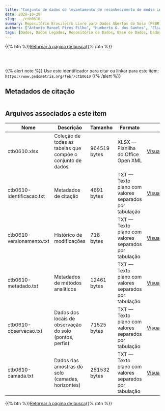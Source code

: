 ```yaml
---
title: "Conjunto de dados do levantamento de reconhecimento de média intensidade 'Levantamento de Reconhecimento de Média Intensidade, Avaliação de Aptidão Agrícola das Terras e indicação de Culturas em Áreas Homogêneas de Solos de Alguns Municípios do Sudoeste do Estado de Mato Grosso.'"
date: 2020-10-28
slug: ../ctb0610
summary: Repositório Brasileiro Livre para Dados Abertos do Solo (FEBR) | A febre dos dados de solo no Brasil
authors: ["Antonio Manoel Pires Filho", "Humberto G. dos Santos", "Elias P. Mothci", "Raymundo M. Sobral Filho", "Osório O. Marques da Fonseca", "Maria Amélia de M. Duriez", "Marie Elizabeth C. C. de M. Melo", "Ruth Andrade Leal Johas", "Wilson Sant'Anna de Araújo", "Raphael Minotti Bloise", "Gisa Nara C. Moreira", "José Lopes de Paula", "Luiz Eduardo Ferreira Fontes", "João Luiz Rodrigues de Souza", "Therezinha da Costa Lima", "Loiva Lizia Antonello", "Evandra Maria Rodrigues", "Therezinha Xavier Bastos", "Tatiana Deane de Abreu Sá Diniz."]
tags: [Dados, Dados Legados, Repositório de Dados, Base de Dados, Dados Abertos]
---
```


<style>
div.alert > div {
    font-size: 0.8rem;
}
</style>

{{% btn %}}<a href="/febr/buscar/">Retornar à página de busca</a>{{% /btn %}}

<br>
<br>

{{% alert note %}}
Use este identificador para citar ou linkar para este item: `https://www.pedometria.org/febr/ctb0610`
{{% /alert %}}

## Metadados de citação

<table>
<!-- Fonte: https://gist.github.com/jfreels/6814721 -->
<script src="https://d3js.org/d3.v3.min.js" charset="utf-8"></script>
<script type='text/javascript' src='/febr/buscar/script.js'></script>
<script type='text/javascript'>
  d3.tsv('ctb0610-identificacao.txt',function (data) {
    var columns = ['campo', 'valor']
    tabulate(data, columns)
  })
</script>
</table>

## Arquivos associados a este item

<table style="width:100%">
  <thead>
    <tr>
      <th>Nome</th>
      <th>Descrição</th>
      <th>Tamanho</th>
      <th>Formato</th>
      <th></th>
    </tr>
  </thead>
  <tbody>
    <tr>
      <td>ctb0610.xlsx</td>
      <td>Coleção de todas as tabelas que compõe o conjunto de dados</td>
      <td>964519 bytes</td>
      <td>XLSX — Planilha do Office Open XML</td>
      <td><a href="https://cloud.utfpr.edu.br/index.php/s/Df6dhfzYJ1DDeso/download?path=%2Fctb0610&files=ctb0610.xlsx" class="btn btn-primary btn-block" role="button">Visualizar/Abrir</a></td>
    </tr>
    <tr>
      <td>ctb0610-identificacao.txt</td>
      <td>Metadados de citação</td>
      <td>4691 bytes</td>
      <td>TXT — Texto plano com valores separados por tabulação</td>
      <td><a href="https://cloud.utfpr.edu.br/index.php/s/Df6dhfzYJ1DDeso/download?path=%2Fctb0610&files=ctb0610-identificacao.txt" class="btn btn-primary btn-block" role="button">Visualizar/Abrir</a></td>
    </tr>
    <tr>
      <td>ctb0610-versionamento.txt</td>
      <td>Histórico de modificações</td>
      <td>718 bytes</td>
      <td>TXT — Texto plano com valores separados por tabulação</td>
      <td><a href="https://cloud.utfpr.edu.br/index.php/s/Df6dhfzYJ1DDeso/download?path=%2Fctb0610&files=ctb0610-versionamento.txt" class="btn btn-primary btn-block" role="button">Visualizar/Abrir</a></td>
    </tr>
    <tr>
      <td>ctb0610-metadado.txt</td>
      <td>Metadados de métodos analíticos</td>
      <td>12461 bytes</td>
      <td>TXT — Texto plano com valores separados por tabulação</td>
      <td><a href="https://cloud.utfpr.edu.br/index.php/s/Df6dhfzYJ1DDeso/download?path=%2Fctb0610&files=ctb0610-metadado.txt" class="btn btn-primary btn-block" role="button">Visualizar/Abrir</a></td>
    </tr>
    <tr>
      <td>ctb0610-observacao.txt</td>
      <td>Dados dos locais de observação do solo (pontos, perfis)</td>
      <td>71525 bytes</td>
      <td>TXT — Texto plano com valores separados por tabulação</td>
      <td><a href="https://cloud.utfpr.edu.br/index.php/s/Df6dhfzYJ1DDeso/download?path=%2Fctb0610&files=ctb0610-observacao.txt" class="btn btn-primary btn-block" role="button">Visualizar/Abrir</a></td>
    </tr>
    <tr>
      <td>ctb0610-camada.txt</td>
      <td>Dados das amostras do solo (camadas, horizontes)</td>
      <td>251532 bytes</td>
      <td>TXT — Texto plano com valores separados por tabulação</td>
      <td><a href="https://cloud.utfpr.edu.br/index.php/s/Df6dhfzYJ1DDeso/download?path=%2Fctb0610&files=ctb0610-camada.txt" class="btn btn-primary btn-block" role="button">Visualizar/Abrir</a></td>
    </tr>
  </tbody>
</table>

{{% btn %}}<a href="/febr/buscar/">Retornar à página de busca</a>{{% /btn %}}
